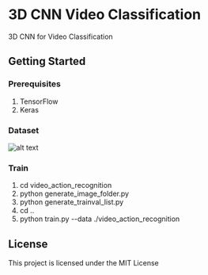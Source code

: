 # 3D CNN Video Classification
3D CNN for Video Classification

## Getting Started
### Prerequisites
1. TensorFlow
2. Keras

### Dataset
![alt text](https://github.com/pranoyr/3d-cnn-video-classification/blob/master/dataset_dir.png)

### Train
1. cd video_action_recognition
2. python generate_image_folder.py
3. python generate_trainval_list.py
4. cd ..
4. python train.py --data ./video_action_recognition

## License
This project is licensed under the MIT License 

